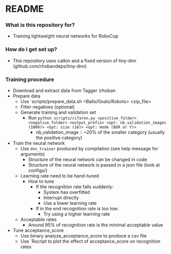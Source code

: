 # README #

### What is this repository for? ###

* Training lightweight neural networks for RoboCup

### How do I get set up? ###

* This repository uses catkin and a fixed version of tiny-dnn (github.com/rhobandeps/tiny-dnn)

### Training procedure ###

- Download and extract data from Tagger (rhoban
- Prepare data
  - Use `scripts/prepare_data.sh <Balls/Goals/Robots> <zip_file>
  - Filter negatives (optional)
  - Generate training and validation set
    - Run `python scripts/cifaren.py <positive_folder> <negative_folder> <output_prefix> <opt: nb_validation_images (1000)> <opt: size (16)> <opt: mode (BGR or Y)>`
      - nb_validation_image :: ~20% of the smaller category (usually the positive category)
- Train the neural network
  - Use `dnn_trainer` produced by compilation (see help message for arguments)
    - Structure of the neural network can be changed in code
    - Structure of the neural network is passed in a json file (look at configs/)
  - Learning rate need to be hand-tuned
    - How to tune
      - If the recognition rate falls suddenly:
        - System has overfitted
        - Interrupt directly
        - Use a lower learning rate
      - If in the end recognition rate is too low:
        - Try using a higher learning rate
  - Acceptable rates
    - Around 95% of recognition rate is the minimal acceptable value
- Tune acceptance_score
  - Use binary analyze_acceptance_score to produce a csv file
  - Use `Rscript  to plot the effect of acceptance_score on recognition rates
